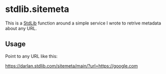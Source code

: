 # stdlib.sitemeta

This is a [StdLib](https://stdlib.com/) function around a simple service I wrote to retrive metadata about any URL.

## Usage

Point to any URL like this:

https://darlan.stdlib.com/sitemeta/main/?url=https://google.com